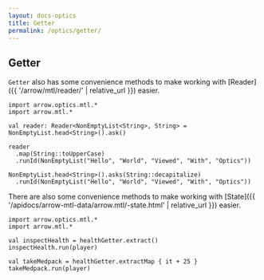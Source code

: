 ```yaml
---
layout: docs-optics
title: Getter
permalink: /optics/getter/
---
```


## Getter

`Getter` also has some convenience methods to make working with [Reader]({{ '/arrow/mtl/reader/' | relative_url }}) easier.

```kotlin:ank
import arrow.optics.mtl.*
import arrow.mtl.*

val reader: Reader<NonEmptyList<String>, String> = NonEmptyList.head<String>().ask()

reader
  .map(String::toUpperCase)
  .runId(NonEmptyList("Hello", "World", "Viewed", "With", "Optics"))
```

```kotlin:ank
NonEmptyList.head<String>().asks(String::decapitalize)
  .runId(NonEmptyList("Hello", "World", "Viewed", "With", "Optics"))
```

There are also some convenience methods to make working with [State]({{ '/apidocs/arrow-mtl-data/arrow.mtl/-state.html' | relative_url }}) easier.

```kotlin:ank
import arrow.optics.mtl.*
import arrow.mtl.*

val inspectHealth = healthGetter.extract()
inspectHealth.run(player)
```

```kotlin:ank
val takeMedpack = healthGetter.extractMap { it + 25 }
takeMedpack.run(player)
```
